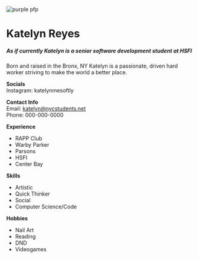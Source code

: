![purple pfp](https://encrypted-tbn0.gstatic.com/images?q=tbn:ANd9GcR_JxkXS2flnTMi0rGOOLSnCA1uh2-XIa0O-g&s)
# Katelyn Reyes
##### As if currently Katelyn is a senior software development student at HSFI

Born and raised in the Bronx, NY Katelyn is a passionate, driven hard worker striving to make the world a better place. 

**Socials**  
Instagram:  katelynmesoftly

**Contact Info**  
Email: katelyn@nycstudents.net  
Phone: 000-000-0000

**Experience**
 * RAPP Club
 * Warby Parker
 * Parsons
 * HSFI
 * Center Bay

**Skills**
  * Artistic
  * Quick Thinker
  * Social
  * Computer Science/Code

**Hobbies**
 * Nail Art
 * Reading
 * DND
 * Videogames
    

